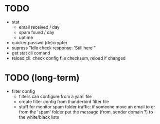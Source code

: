 
# TODO
- stat
    - email received / day
    - spam found / day
    - uptime
- quicker passwd (de)crypter
- supress "Idle check response: 'Still here'"
- get stat cli comand
- reload cli: check config file checksum, reload if changed

# TODO (long-term)
- filter config
    - filters can configure from a yaml file
    - create filter config from thunderbird filter file
    - stuff for monitor spam folder traffic: if someone move an email to or from the 'spam' folder put the message (from, sender domain ?) to the white/black lists
